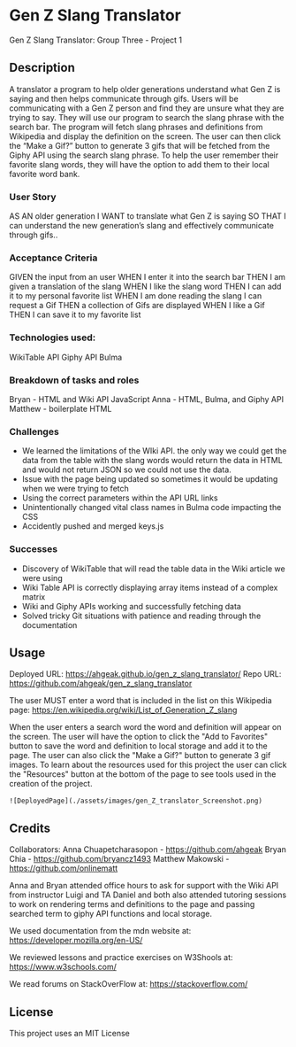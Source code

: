 # Gen Z Slang Translator
Gen Z Slang Translator: Group Three - Project 1

## Description

A translator a program to help older generations understand what Gen Z is saying and then helps communicate through gifs. Users will be communicating with a Gen Z person and find they are unsure what they are trying to say. They will use our program to search the slang phrase with the search bar. The program will fetch slang phrases and definitions from Wikipedia and display the definition on the screen. The user can then click the “Make a Gif?” button to generate 3 gifs that will be fetched from the Giphy API using the search slang phrase. To help the user remember their favorite slang words, they will have the option to add them to their local favorite word bank.

### User Story
AS AN older generation
I WANT to translate what Gen Z is saying
SO THAT I can understand the new generation’s slang and effectively communicate through gifs..

### Acceptance Criteria
GIVEN the input from an user
WHEN I enter it into the search bar
THEN I am given a translation of the slang
WHEN I like the slang word
THEN I can add it to my personal favorite list
WHEN I am done reading the slang I can request a Gif
THEN a collection of Gifs are displayed
WHEN I like a Gif 
THEN I can save it to my favorite list

### Technologies used:
WikiTable API
Giphy API
Bulma

### Breakdown of tasks and roles
Bryan - HTML and Wiki API JavaScript
Anna - HTML, Bulma, and Giphy API
Matthew - boilerplate HTML

### Challenges
- We learned the limitations of the WIki API. the only way we could get the data from the table with the slang words would return the data in HTML and would not return JSON so we could not use the data.
- Issue with the page being updated so sometimes it would be updating when we were trying to fetch
- Using the correct parameters within the API URL links
- Unintentionally changed vital class names in Bulma code impacting the CSS
- Accidently pushed and merged keys.js

### Successes
- Discovery of WikiTable that will read the table data in the Wiki article we were using
- Wiki Table API is correctly displaying array items instead of a complex matrix
- Wiki and Giphy APIs working and successfully fetching data
- Solved tricky Git situations with patience and reading through the documentation

## Usage
Deployed URL: https://ahgeak.github.io/gen_z_slang_translator/ 
Repo URL: https://github.com/ahgeak/gen_z_slang_translator 

The user MUST enter a word that is included in the list on this Wikipedia page: https://en.wikipedia.org/wiki/List_of_Generation_Z_slang 

When the user enters a search word the word and definition will appear on the screen. The user will have the option to click the "Add to Favorites" button to save the word and definition to local storage and add it to the page. The user can also click the "Make a Gif?" button to generate 3 gif images. To learn about the resources used for this project the user can click the "Resources" button at the bottom of the page to see tools used in the creation of the project.

    ![DeployedPage](./assets/images/gen_Z_translator_Screenshot.png)

## Credits

Collaborators:
Anna Chuapetcharasopon - https://github.com/ahgeak
Bryan Chia - https://github.com/bryancz1493
Matthew Makowski - https://github.com/onlinematt

Anna and Bryan attended office hours to ask for support with the Wiki API from instructor Luigi and TA Daniel and both also attended tutoring sessions to work on rendering terms and definitions to the page and passing searched term to giphy API functions and local storage.

We used documentation from the mdn website at: https://developer.mozilla.org/en-US/

We reviewed lessons and practice exercises on W3Shools at: https://www.w3schools.com/

We read forums on StackOverFlow at: https://stackoverflow.com/

## License

This project uses an MIT License